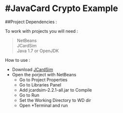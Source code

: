 ﻿#JavaCard Crypto Example
========================

##Project Dependencies :

To work with projects you will need :

>NetBeans  
>JCardSim  
>Java 1.7 or OpenJDK  

How to use :  
- Download [JCardSim](https://github.com/licel/jcardsim/raw/master/jcardsim-2.2.1-all.jar)  
- Open the porject with NetBeans
  - Go to Project Properties
  - Go to Libraries Panel
  - Add jcardsim-2.2.1-all.jar to Compile  
  - Go to Run
  - Set the Working Directory to WD dir
  - Open *Terminal and run

